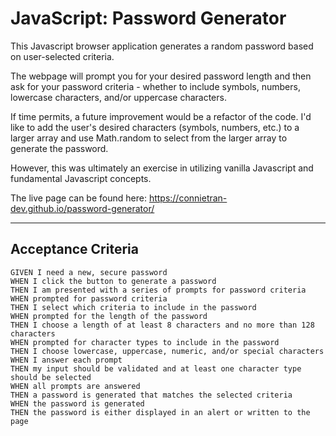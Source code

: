# JavaScript: Password Generator

This Javascript browser application generates a random password based on user-selected criteria.

The webpage will prompt you for your desired password length and then ask for your password criteria - whether to include symbols, numbers, lowercase characters, and/or uppercase characters.

If time permits, a future improvement would be a refactor of the code. I'd like to add the user's desired characters (symbols, numbers, etc.) to a larger array and use Math.random to select from the larger array to generate the password.

However, this was ultimately an exercise in utilizing vanilla Javascript and fundamental Javascript concepts.

The live page can be found here: https://connietran-dev.github.io/password-generator/ 

---


## Acceptance Criteria

```
GIVEN I need a new, secure password
WHEN I click the button to generate a password
THEN I am presented with a series of prompts for password criteria
WHEN prompted for password criteria
THEN I select which criteria to include in the password
WHEN prompted for the length of the password
THEN I choose a length of at least 8 characters and no more than 128 characters
WHEN prompted for character types to include in the password
THEN I choose lowercase, uppercase, numeric, and/or special characters
WHEN I answer each prompt
THEN my input should be validated and at least one character type should be selected
WHEN all prompts are answered
THEN a password is generated that matches the selected criteria
WHEN the password is generated
THEN the password is either displayed in an alert or written to the page
```